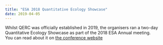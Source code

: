 ```yaml
---
title: "ESA 2018 Quantitative Ecology Showcase"
date: 2019-04-05
---
```


Whilst QERC was officially established in 2019, the organisers ran a two-day Quantitative Ecology Showcase as part of the 2018 ESA Annual meeting. You can read about it on [the conference website](http://esa2018.org.au/program/quantitative-ecology-showcase/)
